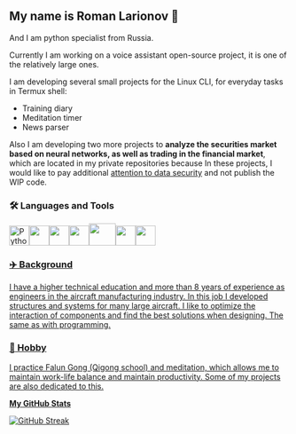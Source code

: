 ## My name is Roman Larionov 👋

And I am python specialist from Russia.

Currently I am working on a voice assistant open-source project, it is one of the relatively large ones.

I am developing several small projects for the Linux CLI, for everyday tasks in Termux shell:
* Training diary
* Meditation timer
* News parser

Also I am developing two more projects to <b>analyze the securities market based on neural networks, as well as trading in the financial market</b>, which are located in my private repositories because In these projects, I would like to pay additional <u>attention to data security</u> and not publish the WIP code.         

### :hammer_and_wrench: Languages and Tools 
<p align="left">
<a href="https://www.python.org/" target="_blank" rel="noreferrer"><img src="https://raw.githubusercontent.com/danielcranney/readme-generator/main/public/icons/skills/python-colored.svg" width="36" height="36" alt="Python" /><img src="https://cdn.jsdelivr.net/gh/devicons/devicon@latest/icons/tensorflow/tensorflow-original.svg" width="36" height="36"/><img src="https://cdn.jsdelivr.net/gh/devicons/devicon@latest/icons/vscode/vscode-original.svg" width="36" height="36"/><img src="https://cdn.jsdelivr.net/gh/devicons/devicon@latest/icons/neovim/neovim-original.svg" width="36" height="36"/><img src="https://cdn.jsdelivr.net/gh/devicons/devicon@latest/icons/docker/docker-plain.svg" width="48" height="40"/><img src="https://cdn.jsdelivr.net/gh/devicons/devicon@latest/icons/archlinux/archlinux-original.svg" width="36" height="36"/><img src="https://cdn.jsdelivr.net/gh/devicons/devicon@latest/icons/debian/debian-original.svg" width="36" height="36" />
<p>

### :airplane: Background
I have a higher technical education and more than 8 years of experience as engineers in the aircraft manufacturing industry. In this job I developed structures and systems for many large aircraft. I like to optimize the interaction of components and find the best solutions when designing. The same as with programming.

### :lotus_position: Hobby
I practice Falun Gong (Qigong school) and meditation, which allows me to maintain work-life balance and maintain productivity. Some of my projects are also dedicated to this.

<b>My GitHub Stats</b>

<a href="http://www.github.com/OrAnGeFoXL"></a>[![GitHub Streak](http://github-readme-streak-stats.herokuapp.com?user=OrAnGeFoXL&theme=onedark&hide_border=true&mode=weekly)](https://git.io/streak-stats)
